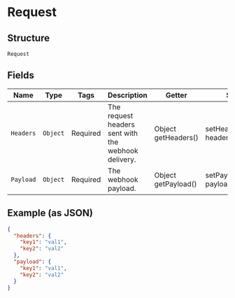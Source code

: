 
# Request

## Structure

`Request`

## Fields

| Name | Type | Tags | Description | Getter | Setter |
|  --- | --- | --- | --- | --- | --- |
| `Headers` | `Object` | Required | The request headers sent with the webhook delivery. | Object getHeaders() | setHeaders(Object headers) |
| `Payload` | `Object` | Required | The webhook payload. | Object getPayload() | setPayload(Object payload) |

## Example (as JSON)

```json
{
  "headers": {
    "key1": "val1",
    "key2": "val2"
  },
  "payload": {
    "key1": "val1",
    "key2": "val2"
  }
}
```

